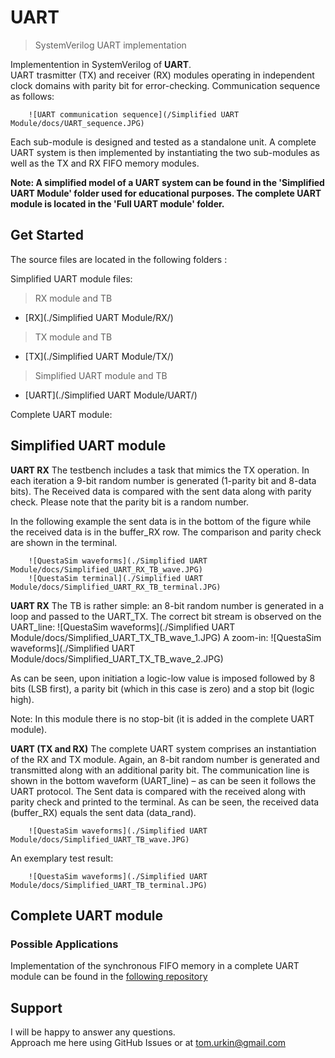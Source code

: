 # UART

> SystemVerilog UART implementation  

Implementention in SystemVerilog of __UART__.  
UART trasmitter (TX) and receiver (RX) modules operating in independent clock domains with parity bit for error-checking. Communication sequence as follows: 

		![UART communication sequence](/Simplified UART Module/docs/UART_sequence.JPG) 

Each sub-module is designed and tested as a standalone unit. A complete UART system is then implemented by instantiating the two sub-modules as well as the TX and RX FIFO memory modules.

**Note: 
A simplified model of a UART system can be found in the 'Simplified UART Module' folder used for educational purposes.
The complete UART module is located in the 'Full UART module' folder.**
## Get Started

The source files  are located in the following folders :

Simplified UART module files:
>RX module and TB
- [RX](./Simplified UART Module/RX/)
>TX module and TB
- [TX](./Simplified UART Module/TX/)
>Simplified UART module and TB
- [UART](./Simplified UART Module/UART/)

Complete UART module: 

## Simplified UART module

**UART RX**
The testbench includes a task that mimics the TX operation. In each iteration a 9-bit random number is generated (1-parity bit and 8-data bits). The Received data is compared with the sent data along with parity check. Please note that the parity bit is a random number.  
	
In the following example the sent data is in the bottom of the figure while the received data is in the buffer_RX row. The comparison and parity check are shown in the terminal. 

		![QuestaSim waveforms](./Simplified UART Module/docs/Simplified_UART_RX_TB_wave.JPG) 
		![QuestaSim terminal](./Simplified UART Module/docs/Simplified_UART_RX_TB_terminal.JPG) 


**UART RX**
The TB is rather simple: an 8-bit random number is generated in a loop and passed to the UART_TX. The correct bit stream is observed on the UART_line:
		![QuestaSim waveforms](./Simplified UART Module/docs/Simplified_UART_TX_TB_wave_1.JPG) 
A zoom-in:
		![QuestaSim waveforms](./Simplified UART Module/docs/Simplified_UART_TX_TB_wave_2.JPG) 

As can be seen, upon initiation a logic-low value is imposed followed by 8 bits (LSB first), a parity bit (which in this case is zero) and a stop bit (logic high).

Note: In this module there is no stop-bit (it is added in the complete UART module).


**UART (TX and RX)**
The complete UART system comprises an instantiation of the RX and TX module. Again, an 8-bit random number is generated and transmitted along with an additional parity bit. The communication line is shown in the bottom waveform (UART_line) – as can be seen it follows the UART protocol.
The Sent data is compared with the received along with parity check and printed to the terminal. As can be seen, the received data (buffer_RX) equals the sent data (data_rand).

		![QuestaSim waveforms](./Simplified UART Module/docs/Simplified_UART_TB_wave.JPG) 

An exemplary test result:

		![QuestaSim waveforms](./Simplified UART Module/docs/Simplified_UART_TB_terminal.JPG) 


## Complete UART module


### Possible Applications

Implementation of the synchronous FIFO memory in a complete UART module can be found in the [following repository]((./Synchronous_FIFO.sv))

## Support

I will be happy to answer any questions.  
Approach me here using GitHub Issues or at tom.urkin@gmail.com